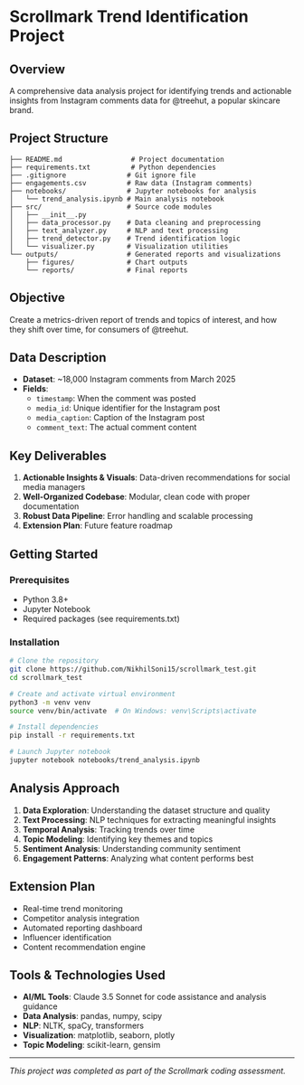 # Scrollmark Trend Identification Project

## Overview
A comprehensive data analysis project for identifying trends and actionable insights from Instagram comments data for @treehut, a popular skincare brand.

## Project Structure
```
├── README.md                 # Project documentation
├── requirements.txt          # Python dependencies
├── .gitignore               # Git ignore file
├── engagements.csv          # Raw data (Instagram comments)
├── notebooks/               # Jupyter notebooks for analysis
│   └── trend_analysis.ipynb # Main analysis notebook
├── src/                     # Source code modules
│   ├── __init__.py
│   ├── data_processor.py    # Data cleaning and preprocessing
│   ├── text_analyzer.py     # NLP and text processing
│   ├── trend_detector.py    # Trend identification logic
│   └── visualizer.py        # Visualization utilities
└── outputs/                 # Generated reports and visualizations
    ├── figures/             # Chart outputs
    └── reports/             # Final reports
```

## Objective
Create a metrics-driven report of trends and topics of interest, and how they shift over time, for consumers of @treehut.

## Data Description
- **Dataset**: ~18,000 Instagram comments from March 2025
- **Fields**: 
  - `timestamp`: When the comment was posted
  - `media_id`: Unique identifier for the Instagram post
  - `media_caption`: Caption of the Instagram post
  - `comment_text`: The actual comment content

## Key Deliverables
1. **Actionable Insights & Visuals**: Data-driven recommendations for social media managers
2. **Well-Organized Codebase**: Modular, clean code with proper documentation
3. **Robust Data Pipeline**: Error handling and scalable processing
4. **Extension Plan**: Future feature roadmap

## Getting Started

### Prerequisites
- Python 3.8+
- Jupyter Notebook
- Required packages (see requirements.txt)

### Installation
```bash
# Clone the repository
git clone https://github.com/NikhilSoni15/scrollmark_test.git
cd scrollmark_test

# Create and activate virtual environment
python3 -m venv venv
source venv/bin/activate  # On Windows: venv\Scripts\activate

# Install dependencies
pip install -r requirements.txt

# Launch Jupyter notebook
jupyter notebook notebooks/trend_analysis.ipynb
```

## Analysis Approach
1. **Data Exploration**: Understanding the dataset structure and quality
2. **Text Processing**: NLP techniques for extracting meaningful insights
3. **Temporal Analysis**: Tracking trends over time
4. **Topic Modeling**: Identifying key themes and topics
5. **Sentiment Analysis**: Understanding community sentiment
6. **Engagement Patterns**: Analyzing what content performs best

## Extension Plan
- Real-time trend monitoring
- Competitor analysis integration
- Automated reporting dashboard
- Influencer identification
- Content recommendation engine

## Tools & Technologies Used
- **AI/ML Tools**: Claude 3.5 Sonnet for code assistance and analysis guidance
- **Data Analysis**: pandas, numpy, scipy
- **NLP**: NLTK, spaCy, transformers
- **Visualization**: matplotlib, seaborn, plotly
- **Topic Modeling**: scikit-learn, gensim

---
*This project was completed as part of the Scrollmark coding assessment.*
